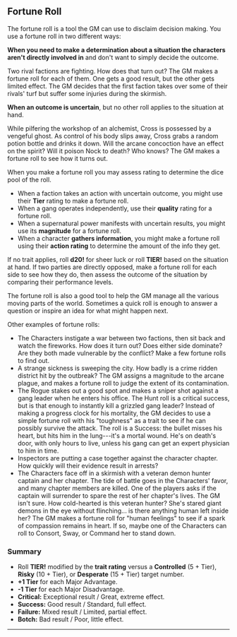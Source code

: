 ## Fortune Roll

The fortune roll is a tool the GM can use to disclaim decision making. You use a fortune roll in two different ways:

**When you need to make a determination about a situation the characters aren't directly involved in** and don't want to simply decide the outcome.

Two rival factions are fighting. How does that turn out? The GM makes a fortune roll for each of them. One gets a good result, but the other gets limited effect. The GM decides that the first faction takes over some of their rivals' turf but suffer some injuries during the skirmish.

**When an outcome is uncertain**, but no other roll applies to the situation at hand.

While pilfering the workshop of an alchemist, Cross is possessed by a vengeful ghost. As control of his body slips away, Cross grabs a random potion bottle and drinks it down. Will the arcane concoction have an effect on the spirit? Will it poison Nock to death? Who knows? The GM makes a fortune roll to see how it turns out.

When you make a fortune roll you may assess rating to determine the dice pool of the roll.

* When a faction takes an action with uncertain outcome, you might use their **Tier** rating to make a fortune roll.
* When a gang operates independently, use their **quality** rating for a fortune roll.
* When a supernatural power manifests with uncertain results, you might use its **magnitude** for a fortune roll.
* When a character **gathers information**, you might make a fortune roll using their **action rating** to determine the amount of the info they get.

If no trait applies, roll **d20!** for sheer luck or roll **TIER!** based on the situation at hand. If two parties are directly opposed, make a fortune roll for each side to see how they do, then assess the outcome of the situation by comparing their performance levels.

The fortune roll is also a good tool to help the GM manage all the various moving parts of the world. Sometimes a quick roll is enough to answer a question or inspire an idea for what might happen next.

Other examples of fortune rolls:

* The Characters instigate a war between two factions, then sit back and watch the fireworks. How does it turn out? Does either side dominate? Are they both made vulnerable by the conflict? Make a few fortune rolls to find out.
* A strange sickness is sweeping the city. How badly is a crime ridden district hit by the outbreak? The GM assigns a magnitude to the arcane plague, and makes a fortune roll to judge the extent of its contamination.
* The Rogue stakes out a good spot and makes a sniper shot against a gang leader when he enters his office. The Hunt roll is a critical success, but is that enough to instantly kill a grizzled gang leader? Instead of making a progress clock for his mortality, the GM decides to use a simple fortune roll with his "toughness" as a trait to see if he can possibly survive the attack. The roll is a Success: the bullet misses his heart, but hits him in the lung---it's a mortal wound. He's on death's door, with only hours to live, unless his gang can get an expert physician to him in time.
* Inspectors are putting a case together against the character chapter. How quickly will their evidence result in arrests?
* The Characters face off in a skirmish with a veteran demon hunter captain and her chapter. The tide of battle goes in the Characters' favor, and many chapter members are killed. One of the players asks if the captain will surrender to spare the rest of her chapter's lives. The GM isn't sure. How cold-hearted is this veteran hunter? She's stared giant demons in the eye without flinching... is there anything human left inside her? The GM makes a fortune roll for "human feelings" to see if a spark of compassion remains in heart. If so, maybe one of the Characters can roll to Consort, Sway, or Command her to stand down.

### Summary

* Roll **TIER!** modified by the **trait rating** versus a **Controlled** (5 + Tier), **Risky** (10 + Tier), or **Desperate** (15 + Tier) target number.
* **+1 Tier** for each Major Advantage.
* **-1 Tier** for each Major Disadvantage.
* **Critical:** Exceptional result / Great, extreme effect.
* **Success:** Good result / Standard, full effect.
* **Failure:** Mixed result / Limited, partial  effect.
* **Botch:** Bad result / Poor, little effect.

* * * * * * * * * * * * * * * * * * * * * * * * * * * * * * * * * * * * * * * *
